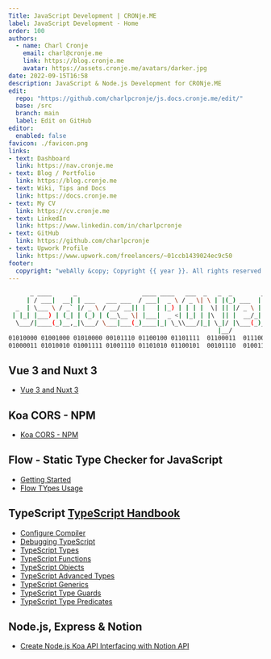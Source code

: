 ```yaml
---
Title: JavaScript Development | CRONje.ME
label: JavaScript Development - Home
order: 100
authors:
  - name: Charl Cronje
    email: charl@cronje.me
    link: https://blog.cronje.me
    avatar: https://assets.cronje.me/avatars/darker.jpg
date: 2022-09-15T16:58
description: JavaScript & Node.js Development for CRONje.ME
edit:
  repo: "https://github.com/charlpcronje/js.docs.cronje.me/edit/"
  base: /src
  branch: main
  label: Edit on GitHub
editor:
  enabled: false
favicon: ./favicon.png
links:
- text: Dashboard
  link: https://nav.cronje.me
- text: Blog / Portfolio
  link: https://blog.cronje.me
- text: Wiki, Tips and Docs 
  link: https://docs.cronje.me
- text: My CV
  link: https://cv.cronje.me
- text: LinkedIn
  link: https://www.linkedin.com/in/charlpcronje
- text: GitHub
  link: https://github.com/charlpcronje
- text: Upwork Profile
  link: https://www.upwork.com/freelancers/~01ccb1439024ec9c50
footer:
  copyright: "webAlly &copy; Copyright {{ year }}. All rights reserved."
---
```

<script type="text/javascript">(function(w,s){var e=document.createElement("script");e.type="text/javascript";e.async=true;e.src="https://cdn.pagesense.io/js/webally/f2527eebee974243853bcd47b32631f4.js";var x=document.getElementsByTagName("script")[0];x.parentNode.insertBefore(e,x);})(window,"script");</script>


```sh
      _ ____      _                  ____ ____   ___  _   _  _        __  __ _____ 
     | / ___|  __| | ___   ___ ___  / ___|  _ \ / _ \| \ | |(_) ___  |  \/  | ____|
  _  | \___ \ / _` |/ _ \ / __/ __|| |   | |_) | | | |  \| || |/ _ \ | |\/| |  _|  
 | |_| |___) | (_| | (_) | (__\__ \| |___|  _ <| |_| | |\  || |  __/_| |  | | |___ 
  \___/|____(_)__,_|\___/ \___|___(_)____|_| \_\\___/|_| \_|/ |\___(_)_|  |_|_____|
                                                          |__/                                   
01010000 01001000 01010000 00101110 01100100 01101111  01100011  01110011  00101110 
01000011 01010010 01001111 01001110 01101010 01100101  00101110  01001101  01000101
```

## Vue 3 and Nuxt 3

- [Vue 3 and Nuxt 3](./vue/nuxt.md)

## Koa CORS - NPM

- [Koa CORS - NPM](./koa-cors-npm.md)

## Flow - Static Type Checker for JavaScript

- [Getting Started](./flow/getStarted.md)
- [Flow TYpes Usage](./flow/usage.md)

## TypeScript [TypeScript Handbook](https://www.typescriptlang.org/docs/handbook/intro.html)

- [Configure Compiler](./typeScript/setup.md)
- [Debugging TypeScript](./typeScript/debug.md)
- [TypeScript Types](./typeScript/types.md)
- [TypeScript Functions](./typeScript/functions.md)
- [TypeScript Objects](./typeScript/objects.md)
- [TypeScript Advanced Types](./typeScript/AdvancedTypes.md)
- [TypeScript Generics](./typeScript/generics.md)
- [TypeScript Type Guards](./typeScript/typeGuards.md)
- [TypeScript Type Predicates](./typeScript/typePredicates.md)

## Node.js, Express & Notion

- [Create Node.js Koa API Interfacing with Notion API](./koaNodeNotionAPI.md)